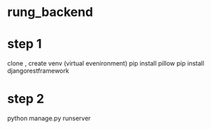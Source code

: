 # rung_backend

# step 1
clone , create venv (virtual evenironment) 
pip install pillow
pip install djangorestframework

# step 2

python manage.py runserver
